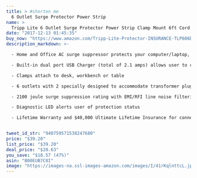 ```yaml
---
title: > #shorten me
  6 Outlet Surge Protector Power Strip
name: >
  Tripp Lite 6 Outlet Surge Protector Power Strip Clamp Mount 6ft Cord 2100 Joules Dual USB & INSURANCE (TLP606DMUSB)
date: "2017-12-13 01:45:35"
buy_now: "https://www.amazon.com/Tripp-Lite-Protector-INSURANCE-TLP606DMUSB/dp/B00EUB7C8I?psc=1&SubscriptionId=AKIAIA5RBQIWQVTCUEUQ&tag=coldcutdeals-20&linkCode=xm2&camp=2025&creative=165953&creativeASIN=B00EUB7C8I"
description_markdown: >-

  - Home and Office AC surge suppressor protects your computer/laptop, home theater system and other devices from a voltage spike and more

  - Built-in dual port USB Charger (total of 2.1 amps) allows user to charge a smartphone or tablet

  - Clamps attach to desk, workbench or table

  - 6 outlets with 2 specially designed to accommodate transformer plugs without blocking other outlets

  - 2100 joule surge suppression rating with EMI/RFI line noise filtering to help components perform at their peak while extending their lifespan

  - Diagnostic LED alerts user of protection status

  - Lifetime Warranty and $40,000 Ultimate Lifetime Insurance for connected devices


tweet_id_str: "940759571538247680"
price: "$39.20"
list_price: "$39.20"
deal_price: "$20.63"
you_save: "$18.57 (47%)"
asin: "B00EUB7C8I"
image: "https://images-na.ssl-images-amazon.com/images/I/41rKqlnttcL.jpg"
---
```


